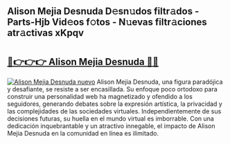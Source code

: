 ## Alison Mejia Desnuda D𝚎sn𝚞dos filtr𝚊dos - Parts-Hjb Vid𝚎os f𝚘tos - N𝚞evas filtr𝚊ciones atr𝚊ctivas xKpqv

# <h2><a href="http://mb1cf8.tromn.icu/?c=Alison+Mejia+Desnuda">🔗👉👉👉 Alison Mejia Desnuda 🔗🔗</a></h2>

[![Alison Mejia Desnuda nuevo](https://i.imgur.com/pEAQMta.gif)](http://mb1cf8.tromn.icu/?c=Alison+Mejia+Desnuda)
Alison Mejia Desnuda, una figura paradójica y desafiante, se resiste a ser encasillada. Su enfoque poco ortodoxo para construir una personalidad web ha magnetizado y ofendido a los seguidores, generando debates sobre la expresión artística, la privacidad y las complejidades de las sociedades virtuales. Independientemente de sus decisiones futuras, su huella en el mundo virtual es imborrable. Con una dedicación inquebrantable y un atractivo innegable, el impacto de Alison Mejia Desnuda en la comunidad en línea es ilimitado.

